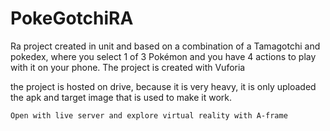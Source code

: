 # PokeGotchiRA

Ra project created in unit and based on a combination of a Tamagotchi and pokedex, where you select 1 of 3 Pokémon and you have 4 actions to play with it on your phone. The project is created with Vuforia


the project is hosted on drive, because it is very heavy, it is only uploaded the apk and target image that is used to make it work.
```
Open with live server and explore virtual reality with A-frame
```
